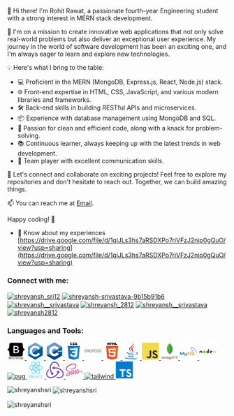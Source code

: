 👋 Hi there! I'm Rohit Rawat, a passionate fourth-year Engineering student with a strong interest in MERN stack development.

🚀 I'm on a mission to create innovative web applications that not only solve real-world problems but also deliver an exceptional user experience. My journey in the world of software development has been an exciting one, and I'm always eager to learn and explore new technologies.

💡 Here's what I bring to the table:
- 💻 Proficient in the MERN (MongoDB, Express.js, React, Node.js) stack.
- 🌐 Front-end expertise in HTML, CSS, JavaScript, and various modern libraries and frameworks.
- 🛠️ Back-end skills in building RESTful APIs and microservices.
- 📦 Experience with database management using MongoDB and SQL.
- 🌟 Passion for clean and efficient code, along with a knack for problem-solving.
- 📚 Continuous learner, always keeping up with the latest trends in web development.
- 🤝 Team player with excellent communication skills.

🔗 Let's connect and collaborate on exciting projects! Feel free to explore my repositories and don't hesitate to reach out. Together, we can build amazing things.

📫 You can reach me at <a href="Shreyanshsri2812@gmail.com">Email</a>.

Happy coding! 🚀


- 📄 Know about my experiences [https://drive.google.com/file/d/1qiJLs3hs7aRSDXPo7riVFzJ2nip0gQuO/view?usp=sharing](https://drive.google.com/file/d/1qiJLs3hs7aRSDXPo7riVFzJ2nip0gQuO/view?usp=sharing)

<h3 align="left">Connect with me:</h3>
<p align="left">
<a href="https://twitter.com/shreyansh_sri12" target="blank"><img align="center" src="https://raw.githubusercontent.com/rahuldkjain/github-profile-readme-generator/master/src/images/icons/Social/twitter.svg" alt="shreyansh_sri12" height="30" width="40" /></a>
<a href="https://linkedin.com/in/shreyansh-srivastava-9b15b91b6" target="blank"><img align="center" src="https://raw.githubusercontent.com/rahuldkjain/github-profile-readme-generator/master/src/images/icons/Social/linked-in-alt.svg" alt="shreyansh-srivastava-9b15b91b6" height="30" width="40" /></a>
<a href="https://instagram.com/shreyansh__srivastava" target="blank"><img align="center" src="https://raw.githubusercontent.com/rahuldkjain/github-profile-readme-generator/master/src/images/icons/Social/instagram.svg" alt="shreyansh__srivastava" height="30" width="40" /></a>
<a href="https://www.codechef.com/users/shreyansh_2812" target="blank"><img align="center" src="https://cdn.jsdelivr.net/npm/simple-icons@3.1.0/icons/codechef.svg" alt="shreyansh_2812" height="30" width="40" /></a>
<a href="https://www.leetcode.com/shreyansh__srivastava" target="blank"><img align="center" src="https://raw.githubusercontent.com/rahuldkjain/github-profile-readme-generator/master/src/images/icons/Social/leet-code.svg" alt="shreyansh__srivastava" height="30" width="40" /></a>
<a href="https://auth.geeksforgeeks.org/user/shreyansh2812" target="blank"><img align="center" src="https://raw.githubusercontent.com/rahuldkjain/github-profile-readme-generator/master/src/images/icons/Social/geeks-for-geeks.svg" alt="shreyansh2812" height="30" width="40" /></a>
</p>

<h3 align="left">Languages and Tools:</h3>
<p align="left"> <a href="https://getbootstrap.com" target="_blank" rel="noreferrer"> <img src="https://raw.githubusercontent.com/devicons/devicon/master/icons/bootstrap/bootstrap-plain-wordmark.svg" alt="bootstrap" width="40" height="40"/> </a> <a href="https://www.cprogramming.com/" target="_blank" rel="noreferrer"> <img src="https://raw.githubusercontent.com/devicons/devicon/master/icons/c/c-original.svg" alt="c" width="40" height="40"/> </a> <a href="https://www.w3schools.com/cpp/" target="_blank" rel="noreferrer"> <img src="https://raw.githubusercontent.com/devicons/devicon/master/icons/cplusplus/cplusplus-original.svg" alt="cplusplus" width="40" height="40"/> </a> <a href="https://www.w3schools.com/css/" target="_blank" rel="noreferrer"> <img src="https://raw.githubusercontent.com/devicons/devicon/master/icons/css3/css3-original-wordmark.svg" alt="css3" width="40" height="40"/> </a> <a href="https://expressjs.com" target="_blank" rel="noreferrer"> <img src="https://raw.githubusercontent.com/devicons/devicon/master/icons/express/express-original-wordmark.svg" alt="express" width="40" height="40"/> </a> <a href="https://www.w3.org/html/" target="_blank" rel="noreferrer"> <img src="https://raw.githubusercontent.com/devicons/devicon/master/icons/html5/html5-original-wordmark.svg" alt="html5" width="40" height="40"/> </a> <a href="https://www.java.com" target="_blank" rel="noreferrer"> <img src="https://raw.githubusercontent.com/devicons/devicon/master/icons/java/java-original.svg" alt="java" width="40" height="40"/> </a> <a href="https://developer.mozilla.org/en-US/docs/Web/JavaScript" target="_blank" rel="noreferrer"> <img src="https://raw.githubusercontent.com/devicons/devicon/master/icons/javascript/javascript-original.svg" alt="javascript" width="40" height="40"/> </a> <a href="https://www.mongodb.com/" target="_blank" rel="noreferrer"> <img src="https://raw.githubusercontent.com/devicons/devicon/master/icons/mongodb/mongodb-original-wordmark.svg" alt="mongodb" width="40" height="40"/> </a> <a href="https://www.mysql.com/" target="_blank" rel="noreferrer"> <img src="https://raw.githubusercontent.com/devicons/devicon/master/icons/mysql/mysql-original-wordmark.svg" alt="mysql" width="40" height="40"/> </a> <a href="https://nodejs.org" target="_blank" rel="noreferrer"> <img src="https://raw.githubusercontent.com/devicons/devicon/master/icons/nodejs/nodejs-original-wordmark.svg" alt="nodejs" width="40" height="40"/> </a> <a href="https://pugjs.org" target="_blank" rel="noreferrer"> <img src="https://cdn.worldvectorlogo.com/logos/pug.svg" alt="pug" width="40" height="40"/> </a> <a href="https://reactjs.org/" target="_blank" rel="noreferrer"> <img src="https://raw.githubusercontent.com/devicons/devicon/master/icons/react/react-original-wordmark.svg" alt="react" width="40" height="40"/> </a> <a href="https://redux.js.org" target="_blank" rel="noreferrer"> <img src="https://raw.githubusercontent.com/devicons/devicon/master/icons/redux/redux-original.svg" alt="redux" width="40" height="40"/> </a> <a href="https://sass-lang.com" target="_blank" rel="noreferrer"> <img src="https://raw.githubusercontent.com/devicons/devicon/master/icons/sass/sass-original.svg" alt="sass" width="40" height="40"/> </a> <a href="https://tailwindcss.com/" target="_blank" rel="noreferrer"> <img src="https://www.vectorlogo.zone/logos/tailwindcss/tailwindcss-icon.svg" alt="tailwind" width="40" height="40"/> </a> <a href="https://www.typescriptlang.org/" target="_blank" rel="noreferrer"> <img src="https://raw.githubusercontent.com/devicons/devicon/master/icons/typescript/typescript-original.svg" alt="typescript" width="40" height="40"/> </a> </p>

<p><img align="left" src="https://github-readme-stats.vercel.app/api/top-langs?username=shreyanshsri&show_icons=true&locale=en&layout=compact" alt="shreyanshsri" /></p>

<p>&nbsp;<img align="center" src="https://github-readme-stats.vercel.app/api?username=shreyanshsri&show_icons=true&locale=en" alt="shreyanshsri" /></p>

<p><img align="center" src="https://github-readme-streak-stats.herokuapp.com/?user=shreyanshsri&" alt="shreyanshsri" /></p>
